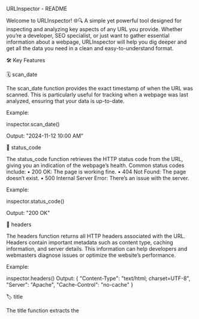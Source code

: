 URLInspector - README

Welcome to URLInspector! 🌐🔍 A simple yet powerful tool designed for inspecting and analyzing key aspects of any URL you provide. Whether you’re a developer, SEO specialist, or just want to gather essential information about a webpage, URLInspector will help you dig deeper and get all the data you need in a clean and easy-to-understand format.

🛠️ Key Features

🗓️ scan_date

The scan_date function provides the exact timestamp of when the URL was scanned. This is particularly useful for tracking when a webpage was last analyzed, ensuring that your data is up-to-date.

Example:

inspector.scan_date()

Output: "2024-11-12 10:00 AM"

🚦 status_code

The status_code function retrieves the HTTP status code from the URL, giving you an indication of the webpage’s health. Common status codes include:
 • 200 OK: The page is working fine.
 • 404 Not Found: The page doesn’t exist.
 • 500 Internal Server Error: There’s an issue with the server.

Example:

inspector.status_code()

Output: "200 OK"

📑 headers

The headers function returns all HTTP headers associated with the URL. Headers contain important metadata such as content type, caching information, and server details. This information can help developers and webmasters diagnose issues or optimize the website’s performance.

Example:

inspector.headers()
Output:
 {
   "Content-Type": "text/html; charset=UTF-8",
   "Server": "Apache",
   "Cache-Control": "no-cache"
 }

🏷️ title

The title function extracts the <title> tag of the webpage, which appears in the browser’s tab and serves as a key SEO element. It’s essential for understanding the context of the page content at a glance.

Example:

inspector.title()
Output: "Example Domain"

📝 meta

The meta function pulls all meta tags from the HTML source, such as the page description, keywords, and other metadata that affect search engine ranking and how the page is represented on social media.

Example:

inspector.meta()
Output:
 {
   "description": "This domain is for use in illustrative examples in documents.",
   "keywords": "example, demo, test"
 }

🔗 link

The link function returns all internal and external links found on the webpage. This feature helps you analyze the structure of the page’s links, find broken or outdated URLs, and identify areas for improvement in terms of navigation and SEO.

Example:

inspector.links()
Output:
 [
   "https://example.com/about",
   "https://example.com/contact",
   "https://external-site.com"
 ]

🖥️ Example Usage

from urlinspector import URLInspector

# URL to inspect
url = "https://example.com"

# Initialize URLInspector with the URL
inspector = URLInspector(url)

# Retrieve and display the inspection data
print("Scan Date:", inspector.scan_date())   # 🗓️
print("Status Code:", inspector.status_code())  # 🚦
print("Headers:", inspector.headers())      # 📑
print("Title:", inspector.title())          # 🏷️
print("Meta:", inspector.meta())            # 📝
print("Links:", inspector.links())          # 🔗

Example Output:

Scan Date: 2024-11-12 10:00 AM
Status Code: 200 OK
Headers: 
{
  "Content-Type": "text/html; charset=UTF-8",
  "Server": "Apache",
  "Cache-Control": "no-cache"
}
Title: Example Domain
Meta: 
{
  "description": "This domain is for use in illustrative examples in documents.",
  "keywords": "example, demo, test"
}
Links: 
[
  "https://example.com/about",
  "https://example.com/contact",
  "https://external-site.com"
]

⚙️ Installation

To get started with URLInspector, you need to clone the repository and install the required dependencies. Here’s how to set it up:
 1. Clone the repository:

git clone https://github.com/Riotous-web/URLInspector.git


 2. Navigate to the project directory:

cd URLInspector


 3. Install dependencies:

pip3 install -r requirements.txt

💡 Why Use URLInspector?

 • SEO Optimization: Quickly check if a webpage’s title, meta tags, and headers are optimized for search engines.
 • Website Monitoring: Track the health and performance of websites by monitoring status codes, links, and headers.

 • Developer Debugging: Analyze headers and metadata to troubleshoot issues with web pages or servers.

🤝 Contributing

We welcome contributions to URLInspector! If you’d like to contribute, please follow these steps:
 1. Fork the repository.
 2. Create a new branch (git checkout -b feature-branch).
 3. Commit your changes (git commit -am 'Add new feature').
 4. Push to the branch (git push origin feature-branch).
 5. Submit a pull request.

Let’s work together to make web inspection easier for everyone! 💪

📝 License

URLInspector is open-source software licensed under the MIT License.

Happy inspecting! 🌐🔍
